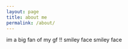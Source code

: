 ```yaml
---
layout: page
title: about me
permalink: /about/
---
```


im a big fan of my gf !! smiley face smiley face 


